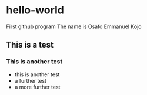 # hello-world
First github program
The name is Osafo Emmanuel Kojo
## This is a test
### This is another test
* this is another test
* a further test
* a more further test
